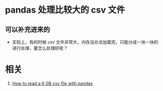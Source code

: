 
# pandas 处理比较大的 csv 文件


## 可以补充进来的

* 实际上，有的时候 csv 文件非常大，内存没办法加载完，只能分成一块一块的进行处理，要怎么处理好呢？






# 相关

1. [How to read a 6 GB csv file with pandas](https://stackoverflow.com/questions/25962114/how-to-read-a-6-gb-csv-file-with-pandas)
